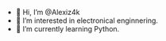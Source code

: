 - 👋 Hi, I’m @Alexiz4k
- 👀 I’m interested in electronical enginnering.
- 🌱 I’m currently learning Python. 
